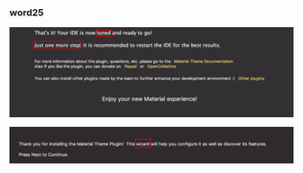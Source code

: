 ### word25
![](https://raw.githubusercontent.com/wangkaiwd/drawing-bed/master/20200502143707.png)

![](https://raw.githubusercontent.com/wangkaiwd/drawing-bed/master/20200502143747.png)